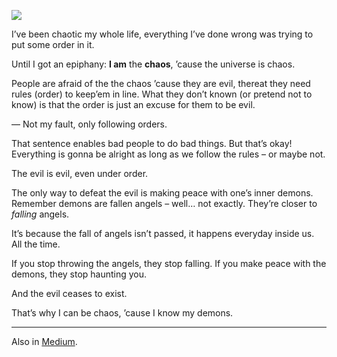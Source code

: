 ![](//cacilhas.info/img/iwa.png)

I’ve been chaotic my whole life, everything I’ve done wrong was trying to put some order in it.

Until I got an epiphany: **I am** the **chaos**, ’cause the universe is chaos.

People are afraid of the the chaos ’cause they are evil, thereat they need rules (order) to keep’em in line. What they don’t known (or pretend not to know) is that the order is just an excuse for them to be evil.

— Not my fault, only following orders.

That sentence enables bad people to do bad things. But that’s okay! Everything is gonna be alright as long as we follow the rules – or maybe not.

The evil is evil, even under order.

The only way to defeat the evil is making peace with one’s inner demons. Remember demons are fallen angels – well… not exactly. They’re closer to _falling_ angels.

It’s because the fall of angels isn’t passed, it happens everyday inside us. All the time.

If you stop throwing the angels, they stop falling. If you make peace with the demons, they stop haunting you.

And the evil ceases to exist.

That’s why I can be chaos, ’cause I know my demons.

* * *

Also in [Medium](https://cacilhas.medium.com/chaos-70f3b1ed6c77).